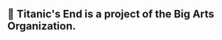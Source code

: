 ## 👋 Titanic's End is a project of the Big Arts Organization.

<!---
titanicsend/titanicsend is a ✨ special ✨ repository because its `README.md` (this file) appears on your GitHub profile.
You can click the Preview link to take a look at your changes.
--->
